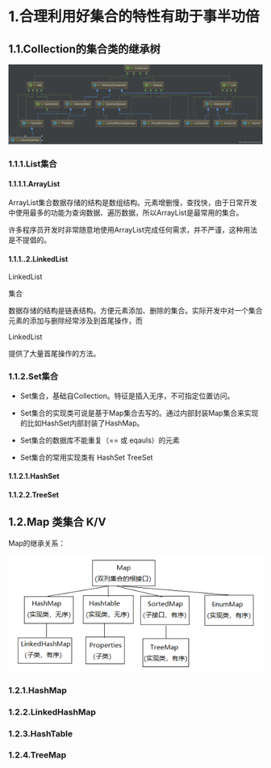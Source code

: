 # 1.合理利用好集合的特性有助于事半功倍

## 1.1.Collection的集合类的继承树

![img](/static/image/20190717224652123.png)

### 1.1.1.List集合

#### 1.1.1.1.ArrayList

ArrayList集合数据存储的结构是数组结构。元素增删慢，查找快，由于日常开发中使用最多的功能为查询数据、遍历数据，所以ArrayList是最常用的集合。

许多程序员开发时非常随意地使用ArrayList完成任何需求，并不严谨，这种用法是不提倡的。

#### 1.1.1..2.LinkedList

LinkedList

集合

数据存储的结构是链表结构。方便元素添加、删除的集合。实际开发中对一个集合元素的添加与删除经常涉及到首尾操作，而

LinkedList

提供了大量首尾操作的方法。

### 1.1.2.Set集合

* Set集合，基础自Collection。特征是插入无序，不可指定位置访问。

* Set集合的实现类可说是基于Map集合去写的。通过内部封装Map集合来实现的比如HashSet内部封装了HashMap。

* Set集合的数据库不能重复（== 或 eqauls）的元素

* Set集合的常用实现类有 HashSet TreeSet

#### 1.1.2.1.HashSet

#### 1.1.2.2.TreeSet

## 1.2.Map 类集合 K/V

Map的继承关系：

![img](/static/image/1685101-20190520015745840-1408257336.png)

### 1.2.1.HashMap

### 1.2.2.LinkedHashMap

### 1.2.3.HashTable

### 1.2.4.TreeMap



